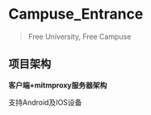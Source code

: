 # Campuse_Entrance
> Free University, Free Campuse

## 项目架构

**客户端+mitmproxy服务器架构**

支持Android及IOS设备
